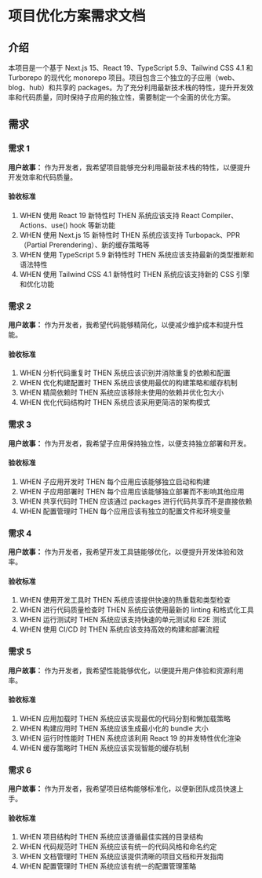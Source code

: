 # 项目优化方案需求文档

## 介绍

本项目是一个基于 Next.js 15、React 19、TypeScript 5.9、Tailwind CSS 4.1 和 Turborepo 的现代化 monorepo 项目。项目包含三个独立的子应用（web、blog、hub）和共享的 packages。为了充分利用最新技术栈的特性，提升开发效率和代码质量，同时保持子应用的独立性，需要制定一个全面的优化方案。

## 需求

### 需求 1

**用户故事：** 作为开发者，我希望项目能够充分利用最新技术栈的特性，以便提升开发效率和代码质量。

#### 验收标准

1. WHEN 使用 React 19 新特性时 THEN 系统应该支持 React Compiler、Actions、use() hook 等新功能
2. WHEN 使用 Next.js 15 新特性时 THEN 系统应该支持 Turbopack、PPR（Partial Prerendering）、新的缓存策略等
3. WHEN 使用 TypeScript 5.9 新特性时 THEN 系统应该支持最新的类型推断和语法特性
4. WHEN 使用 Tailwind CSS 4.1 新特性时 THEN 系统应该支持新的 CSS 引擎和优化功能

### 需求 2

**用户故事：** 作为开发者，我希望代码能够精简化，以便减少维护成本和提升性能。

#### 验收标准

1. WHEN 分析代码重复时 THEN 系统应该识别并消除重复的依赖和配置
2. WHEN 优化构建配置时 THEN 系统应该使用最优的构建策略和缓存机制
3. WHEN 精简依赖时 THEN 系统应该移除未使用的依赖并优化包大小
4. WHEN 优化代码结构时 THEN 系统应该采用更简洁的架构模式

### 需求 3

**用户故事：** 作为开发者，我希望子应用保持独立性，以便支持独立部署和开发。

#### 验收标准

1. WHEN 子应用开发时 THEN 每个应用应该能够独立启动和构建
2. WHEN 子应用部署时 THEN 每个应用应该能够独立部署而不影响其他应用
3. WHEN 共享代码时 THEN 应该通过 packages 进行代码共享而不是直接依赖
4. WHEN 配置管理时 THEN 每个应用应该有独立的配置文件和环境变量

### 需求 4

**用户故事：** 作为开发者，我希望开发工具链能够优化，以便提升开发体验和效率。

#### 验收标准

1. WHEN 使用开发工具时 THEN 系统应该提供快速的热重载和类型检查
2. WHEN 进行代码质量检查时 THEN 系统应该使用最新的 linting 和格式化工具
3. WHEN 运行测试时 THEN 系统应该支持快速的单元测试和 E2E 测试
4. WHEN 使用 CI/CD 时 THEN 系统应该支持高效的构建和部署流程

### 需求 5

**用户故事：** 作为开发者，我希望性能能够优化，以便提升用户体验和资源利用率。

#### 验收标准

1. WHEN 应用加载时 THEN 系统应该实现最优的代码分割和懒加载策略
2. WHEN 构建应用时 THEN 系统应该生成最小化的 bundle 大小
3. WHEN 运行时性能时 THEN 系统应该利用 React 19 的并发特性优化渲染
4. WHEN 缓存策略时 THEN 系统应该实现智能的缓存机制

### 需求 6

**用户故事：** 作为开发者，我希望项目结构能够标准化，以便新团队成员快速上手。

#### 验收标准

1. WHEN 项目结构时 THEN 系统应该遵循最佳实践的目录结构
2. WHEN 代码规范时 THEN 系统应该有统一的代码风格和命名约定
3. WHEN 文档管理时 THEN 系统应该提供清晰的项目文档和开发指南
4. WHEN 配置管理时 THEN 系统应该有统一的配置管理策略